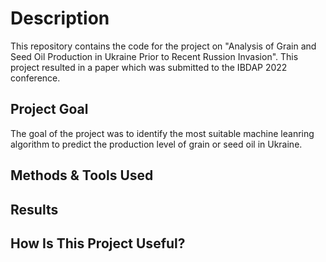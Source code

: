 # Description

This repository contains the code for the project on "Analysis of Grain and Seed Oil Production in Ukraine Prior to Recent Russion Invasion". This project
resulted in a paper which was submitted to the IBDAP 2022 conference.

## Project Goal

The goal of the project was to identify the most suitable machine leanring algorithm to predict the production level of grain or seed oil in Ukraine.

## Methods & Tools Used

## Results

## How Is This Project Useful?

